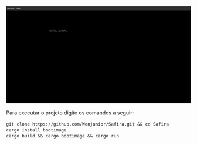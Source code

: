 ![Screenshot](/screenshots/safira.png)

Para executar o projeto digite os comandos a seguir:

```
git clone https://github.com/Wenjunior/Safira.git && cd Safira
cargo install bootimage
cargo build && cargo bootimage && cargo run
```